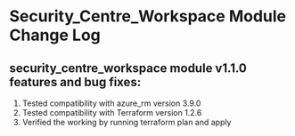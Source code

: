 # Security_Centre_Workspace Module Change Log

## security_centre_workspace module v1.1.0 features and bug fixes:

1. Tested compatibility with azure_rm version 3.9.0
2. Tested compatibility with Terraform version 1.2.6
3. Verified the working by running terraform plan and apply
 
